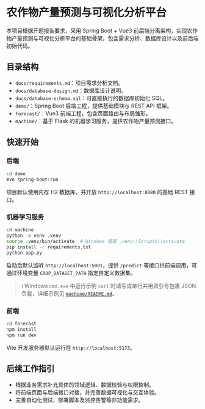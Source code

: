 # 农作物产量预测与可视化分析平台

本项目根据开题报告要求，采用 Spring Boot + Vue3 前后端分离架构，实现农作物产量预测与可视化分析平台的基础骨架，包含需求分析、数据库设计以及前后端初始代码。

## 目录结构

- `docs/requirements.md`：项目需求分析文档。
- `docs/database-design.md`：数据库设计说明。
- `docs/database-schema.sql`：可直接执行的数据库初始化 SQL。
- `demo/`：Spring Boot 后端工程，提供基础模块与 REST API 框架。
- `forecast/`：Vue3 前端工程，包含页面路由与布局雏形。
- `machine/`：基于 Flask 的机器学习服务，提供农作物产量预测接口。

## 快速开始

### 后端

```bash
cd demo
mvn spring-boot:run
```

项目默认使用内存 H2 数据库，并开放 `http://localhost:8080` 的基础 REST 接口。

### 机器学习服务

```bash
cd machine
python -m venv .venv
source .venv/bin/activate  # Windows 使用 .venv\\Scripts\\activate
pip install -r requirements.txt
python app.py
```

启动后默认监听 `http://localhost:5001`，提供 `/predict` 等接口供前端调用，可通过环境变量 `CROP_DATASET_PATH` 指定自定义数据集。

> ℹ️ Windows `cmd.exe` 中运行示例 `curl` 时请写成单行并用双引号包裹 JSON 负载，详细示例见 [`machine/README.md`](machine/README.md)。

### 前端

```bash
cd forecast
npm install
npm run dev
```

Vite 开发服务器默认运行在 `http://localhost:5173`。

## 后续工作指引

- 根据业务需求补充具体的领域逻辑、数据校验与权限控制。
- 将前端页面与后端接口对接，并完善数据可视化与交互体验。
- 完善自动化测试、部署脚本及监控告警等非功能需求。
